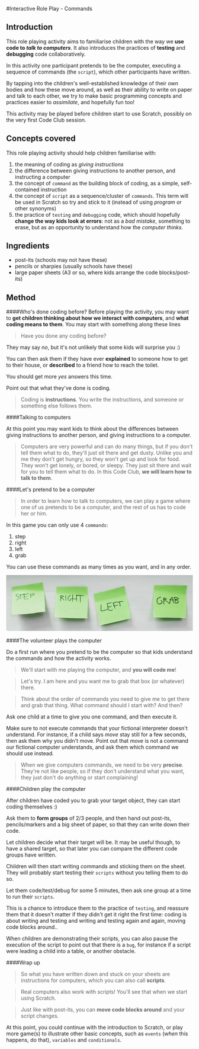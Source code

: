 #Interactive Role Play - Commands

## Introduction

This role playing activity aims to familiarise children with the way we **use code to _talk to computers_**. It also introduces the practices of **testing** and **debugging** code collaboratively.

In this activity one participant pretends to be the computer, executing a sequence of commands (the `script`), which other participants have written.

By tapping into the children's well-established knowledge of their own bodies and how these move around, as well as their ability to write on paper and talk to each other, we try to make basic programming concepts and practices easier to _assimilate_, and hopefully fun too!

This activity may be played before children start to use Scratch, possibly on the very first Code Club session.

## Concepts covered

This role playing activity should help children familiarise with:

1. the meaning of coding as _giving instructions_
2. the difference between giving instructions to another person, and instructing a computer
2. the concept of `command` as the building block of coding, as a simple, self-contained instruction
3. the concept of `script` as a sequence/cluster of `commands`. This term will be used in Scratch so try and stick to it (instead of using _program_ or other synonyms)
2. the practice of `testing` and `debugging` code, which should hopefully **change the way kids look at errors**: not as a _bad mistake_, something to erase, but as an opportunity to understand how the _computer thinks_.

## Ingredients

* post-its (schools may not have these)
* pencils or sharpies (usually schools have these)
* large paper sheets (A3 or so, where kids arrange the code blocks/post-its)


## Method


####Who's done coding before? 
Before playing the activity, you may want to **get children thinking about how we interact with computers**, and **what coding means to them**. You may start with something along these lines

> Have you done any coding before? 
	
They may say _no_, but it's not unlikely that some kids will surprise you :) 

You can then ask them if they have ever **explained** to someone how to get to their house, or **described** to a friend how to reach the toilet.

You should get more _yes_ answers this time.

Point out that what they've done is coding.

> Coding is **instructions**. You write the instructions, and someone or something else follows them.


####Talking to computers

At this point you may want kids to think about the differences between giving instructions to another person, and giving instructions to a computer.

> Computers are very powerful and can do many things, but if you don't tell them what to do, they'll just sit there and get dusty. Unlike you and me they don't get hungry, so they won't get up and look for food. They won't get lonely, or bored, or sleepy. They just sit there and wait for you to tell them what to do. In this Code Club, **we will learn how to talk to them**.
    
####Let's pretend to be a computer

> In order to learn how to talk to computers, we can play a game where one of us pretends to be a computer, and the rest of us has to code her or him.

In this game you can only use 4 `commands`:

1. step
2. right
3. left
4. grab

You can use these commands as many times as you want, and in any order.

![Post-its with individual commands written on](01.step-right-left-grab.jpg)

####The volunteer plays the computer

Do a first run where you pretend to be the computer so that kids understand the commands and how the activity works.

> We'll start with me playing the computer, and **you will code me**!

> Let's try. I am here and you want me to grab that box (or whatever) there.
 
> Think about the order of commands you need to give me to get there and grab that thing. What command should I start with? And then? 

Ask one child at a time to give you one command, and then execute it. 

Make sure to not execute commands that your fictional interpreter doesn't understand. For instance, if a child says _move_ stay still for a few seconds, then ask them why you didn't move. Point out that _move_ is not a command our fictional computer understands, and ask them which command we should use instead. 

> When we give computers commands, we need to be very **precise**. They're not like people, so if they don't understand what you want, they just don't do anything or start complaining!


####Children play the computer

After children have coded you to grab your target object, they can start coding themselves :)

Ask them to **form groups** of 2/3 people, and then hand out post-its, pencils/markers and a big sheet of paper, so that they can write down their code.
	
Let children decide what their target will be. It may be useful though, to have a shared target, so that later you can compare the different code groups have written.

Children will then start writing commands and sticking them on the sheet. They will probably start testing their `scripts` without you telling them to do so.

Let them code/test/debug for some 5 minutes, then ask one group at a time to run their `scripts`.

This is a chance to introduce them to the practice of `testing`, and reassure them that it doesn't matter if they didn't get it right the first time: coding is about writing and testing and writing and testing again and again, moving code blocks around..

When children are demonstrating their scripts, you can also pause the execution of the script to point out that there is a `bug`, for instance if a script were leading a child into a table, or another obstacle. 

####Wrap up

> So what you have written down and stuck on your sheets are instructions for computers, which you can also call **scripts**.

> Real computers also work with scripts! You'll see that when we start using Scratch.
	
> Just like with post-its, you can **move code blocks around** and your script changes. 

At this point, you could continue with the introduction to Scratch, or play more game(s) to illustrate other basic concepts, such as `events` (_when_ this happens, do that), `variables` and `conditionals`.